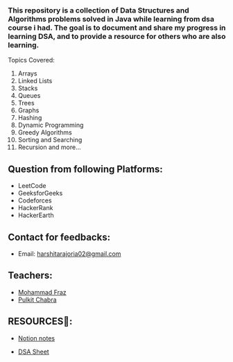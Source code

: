 
### This repository is a collection of Data Structures and Algorithms problems solved in Java while learning from dsa course i had. The goal is to document and share my progress in learning DSA, and to provide a resource for others who are also learning.
Topics Covered:
1. Arrays
2. Linked Lists
3. Stacks
4. Queues
5. Trees
6. Graphs
7. Hashing
8. Dynamic Programming
9. Greedy Algorithms
10. Sorting and Searching
11. Recursion and more...

 Question from following Platforms:
 --
* LeetCode
* GeeksforGeeks
* Codeforces
* HackerRank
* HackerEarth

Contact for feedbacks:
--
* Email: harshitarajoria02@gmail.com

Teachers:
--
* [Mohammad Fraz](https://www.linkedin.com/in/frazmohammad/)
* [Pulkit Chabra](https://www.linkedin.com/search/results/all/?fetchDeterministicClustersOnly=true&heroEntityKey=urn%3Ali%3Afsd_profile%3AACoAACH71mwBjJcOg4C4i3pNd9wSTKi1sAj9g3Q&keywords=pulkit%20chhabra&origin=RICH_QUERY_SUGGESTION&position=0&searchId=f0229593-c3a0-4be8-a642-58d4594b3fa6&sid=_%3A%3B&spellCorrectionEnabled=false)

RESOURCES📝:
---
* [Notion notes](https://www.notion.so/DSA-4b71f8b1959543e69338eba40b8a9998?pvs=4)

* [DSA Sheet](https://docs.google.com/spreadsheets/d/1pkV65i9GJ6xuJVefrEn4MLoRhDjxFR0P6OizOlaa-bA/edit?usp=sharing)

